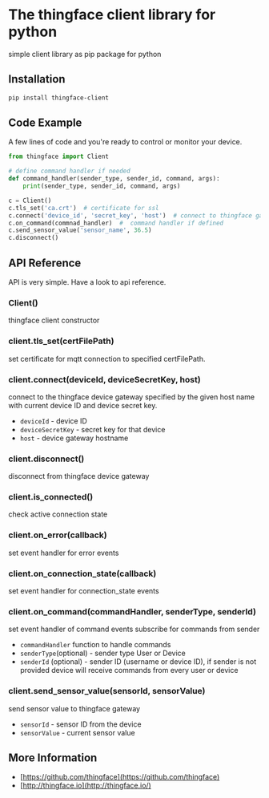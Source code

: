 # The thingface client library for python
simple client library as pip package for python

## Installation

```sh
pip install thingface-client
```

## Code Example

A few lines of code and you're ready to control or monitor your device.

```python
from thingface import Client

# define command handler if needed
def command_handler(sender_type, sender_id, command, args):
    print(sender_type, sender_id, command, args)

c = Client()
c.tls_set('ca.crt')  # certificate for ssl
c.connect('device_id', 'secret_key', 'host')  # connect to thingface gateway
c.on_command(commnad_handler)  #  command handler if defined
c.send_sensor_value('sensor_name', 36.5)
c.disconnect()
```

## API Reference
API is very simple. Have a look to api reference.

### Client()
thingface client constructor

### client.tls_set(certFilePath)
set certificate for mqtt connection to specified certFilePath.

### client.connect(deviceId, deviceSecretKey, host)
connect to the thingface device gateway specified by the given host name with current device ID and device secret key.
- `deviceId` - device ID
- `deviceSecretKey` - secret key for that device
- `host` - device gateway hostname

### client.disconnect()
disconnect from thingface device gateway

### client.is_connected()
check active connection state

### client.on_error(callback)
set event handler for error events

### client.on_connection_state(callback)
set event handler for connection_state events

### client.on_command(commandHandler, senderType, senderId)
set event handler of command events
subscribe for commands from sender
- `commandHandler` function to handle commands
- `senderType`(optional) - sender type User or Device
- `senderId` (optional) - sender ID (username or device ID), if sender is not provided device will receive commands from every user or device

### client.send_sensor_value(sensorId, sensorValue)
send sensor value to thingface gateway
- `sensorId` - sensor ID from the device
- `sensorValue` - current sensor value

## More Information
- [https://github.com/thingface](https://github.com/thingface)
- [http://thingface.io](http://thingface.io/)
